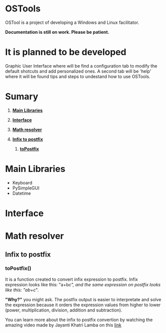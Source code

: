 # OSTools
OSTool is a project of developing a Windows and Linux facilitator.

**Documentation is still on work. Please be patient.**

# It is planned to be developed
Graphic User Interface where will be find a configuration tab to modify the default shotcuts and add personalized ones. A second tab will be 'help' where it will be found tips and steps to undestand how to use OSTools. 

# Sumary

1. [**Main Libraries**](#main-libraries) 
   
2.  [**Interface**](#interface)
   
3. [**Math resolver**](#math-resolver)

4. [**Infix to postfix**](#infix-to-postfix)

   1. [**toPostfix**](#topostfix)

# Main Libraries

- Keyboard
- PySimpleGUI
- Datetime

# Interface

# Math resolver

## Infix to postfix

### toPostfix()

It is a function created to convert infix expression to postfix. Infix expression looks like this: "a+b*c", and the same expression on postfix looks like this: "ab+c*". 

**"Why?"** you might ask. The postfix output is easier to interpretate and solve the expression because it orders the expression values from higher to lower (power, multiplication, division, addition and subtraction).

You can learn more about the infix to postfix convertion by watching the amazing video made by Jayanti Khatri Lamba on this [link](https://www.youtube.com/watch?v=PAceaOSnxQs&t=380s&ab_channel=Jenny%27slecturesCS%2FITNET%26JRF)


